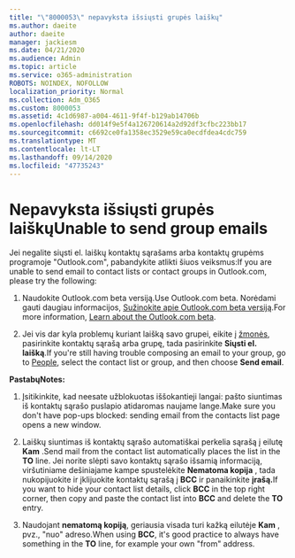 ```yaml
---
title: "\"8000053\" nepavyksta išsiųsti grupės laiškų"
ms.author: daeite
author: daeite
manager: jackiesm
ms.date: 04/21/2020
ms.audience: Admin
ms.topic: article
ms.service: o365-administration
ROBOTS: NOINDEX, NOFOLLOW
localization_priority: Normal
ms.collection: Adm_O365
ms.custom: 8000053
ms.assetid: 4c1d6987-a004-4611-9f4f-b129ab14706b
ms.openlocfilehash: dd014f9e5f4a126720614a2d92df3cfbc223bb17
ms.sourcegitcommit: c6692ce0fa1358ec3529e59ca0ecdfdea4cdc759
ms.translationtype: MT
ms.contentlocale: lt-LT
ms.lasthandoff: 09/14/2020
ms.locfileid: "47735243"
---
```

# <a name="unable-to-send-group-emails"></a><span data-ttu-id="0539a-102">Nepavyksta išsiųsti grupės laiškų</span><span class="sxs-lookup"><span data-stu-id="0539a-102">Unable to send group emails</span></span>

<span data-ttu-id="0539a-103">Jei negalite siųsti el. laiškų kontaktų sąrašams arba kontaktų grupėms programoje "Outlook.com", pabandykite atlikti šiuos veiksmus:</span><span class="sxs-lookup"><span data-stu-id="0539a-103">If you are unable to send email to contact lists or contact groups in Outlook.com, please try the following:</span></span>
  
1. <span data-ttu-id="0539a-104">Naudokite Outlook.com beta versiją.</span><span class="sxs-lookup"><span data-stu-id="0539a-104">Use Outlook.com beta.</span></span> <span data-ttu-id="0539a-105">Norėdami gauti daugiau informacijos, [Sužinokite apie Outlook.com beta versiją](https://support.office.com/article/e2261c7f-d413-4084-8f22-21282f42d8cf).</span><span class="sxs-lookup"><span data-stu-id="0539a-105">For more information, [Learn about the Outlook.com beta](https://support.office.com/article/e2261c7f-d413-4084-8f22-21282f42d8cf).</span></span>
    
2. <span data-ttu-id="0539a-106">Jei vis dar kyla problemų kuriant laišką savo grupei, eikite į [žmonės](https://outlook.live.com/people/), pasirinkite kontaktų sąrašą arba grupę, tada pasirinkite **Siųsti el. laišką**.</span><span class="sxs-lookup"><span data-stu-id="0539a-106">If you're still having trouble composing an email to your group, go to [People](https://outlook.live.com/people/), select the contact list or group, and then choose **Send email**.</span></span>
    
 <span data-ttu-id="0539a-107">**Pastabų**</span><span class="sxs-lookup"><span data-stu-id="0539a-107">**Notes:**</span></span>
  
1. <span data-ttu-id="0539a-108">Įsitikinkite, kad neesate užblokuotas iššokantieji langai: pašto siuntimas iš kontaktų sąrašo puslapio atidaromas naujame lange.</span><span class="sxs-lookup"><span data-stu-id="0539a-108">Make sure you don't have pop-ups blocked: sending email from the contacts list page opens a new window.</span></span>
    
2. <span data-ttu-id="0539a-109">Laiškų siuntimas iš kontaktų sąrašo automatiškai perkelia sąrašą į eilutę **Kam** .</span><span class="sxs-lookup"><span data-stu-id="0539a-109">Send mail from the contact list automatically places the list in the **TO** line.</span></span> <span data-ttu-id="0539a-110">Jei norite slėpti savo kontaktų sąrašo išsamią informaciją, viršutiniame dešiniajame kampe spustelėkite **Nematoma kopija** , tada nukopijuokite ir įklijuokite kontaktų sąrašą į **BCC** ir panaikinkite **įrašą.**</span><span class="sxs-lookup"><span data-stu-id="0539a-110">If you want to hide your contact list details, click **BCC** in the top right corner, then copy and paste the contact list into **BCC** and delete the **TO** entry.</span></span> 
    
3. <span data-ttu-id="0539a-111">Naudojant **nematomą kopiją**, geriausia visada turi kažką eilutėje **Kam** , pvz., "nuo" adreso.</span><span class="sxs-lookup"><span data-stu-id="0539a-111">When using **BCC**, it's good practice to always have something in the **TO** line, for example your own "from" address.</span></span> 
    

